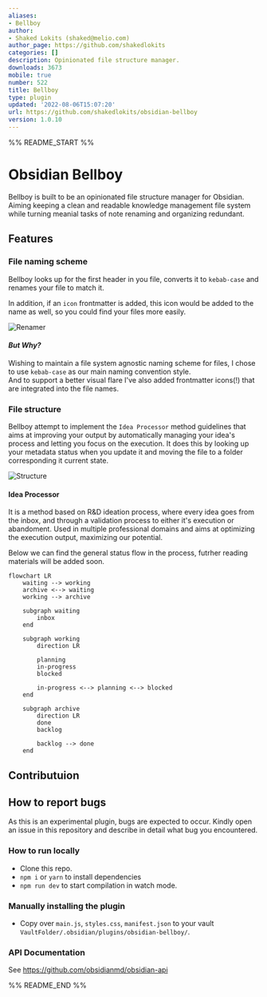 ```yaml
---
aliases:
- Bellboy
author:
- Shaked Lokits (shaked@melio.com)
author_page: https://github.com/shakedlokits
categories: []
description: Opinionated file structure manager.
downloads: 3673
mobile: true
number: 522
title: Bellboy
type: plugin
updated: '2022-08-06T15:07:20'
url: https://github.com/shakedlokits/obsidian-bellboy
version: 1.0.10
---
```


%% README_START %%

# Obsidian Bellboy

Bellboy is built to be an opinionated file structure manager for Obsidian.   
Aiming keeping a clean and readable knowledge management file system 
while turning meanial tasks of note renaming and organizing redundant.

## Features

### File naming scheme

Bellboy looks up for the first header in you file, converts it to `kebab-case` and renames your file to match it.

In addition, if an `icon` frontmatter is added, this icon would be added to the name as well, so you could find your files more easily.

![Renamer](https://raw.githubusercontent.com/shakedlokits/obsidian-bellboy/master/docs/example.jpg)

#### *But Why?*
Wishing to maintain a file system agnostic naming scheme for files, I chose to use `kebab-case` as our main naming convention style.   
And to support a better visual flare I've also added frontmatter icons(!) that are integrated into the file names.

### File structure

Bellboy attempt to implement the `Idea Processor` method guidelines that aims at improving your output by automatically managing your idea's process and letting you focus on the execution.
It does this by looking up your metadata status when you update it and moving the file to a folder corresponding it current state.

![Structure](https://raw.githubusercontent.com/shakedlokits/obsidian-bellboy/HEAD/docs/structure.jpg)

#### Idea Processor
It is a method based on R&D ideation process, where every idea goes from the inbox, and through a validation process to either it's execution or abandoment. Used in multiple professional domains and aims at optimizing the execution output, maximizing our potential.

Below we can find the general status flow in the process, futrher reading materials will be added soon.

```mermaid
flowchart LR
	waiting --> working
	archive <--> waiting
	working --> archive

	subgraph waiting
		inbox
	end
	
	subgraph working
		direction LR
		
		planning
		in-progress
		blocked
		
		in-progress <--> planning <--> blocked
	end
	
	subgraph archive
		direction LR
		done
		backlog
		
		backlog --> done
	end
```

## Contributuion
## How to report bugs

As this is an experimental plugin, bugs are expected to occur. Kindly open an issue in this repository and describe in detail what bug you encountered.

### How to run locally
- Clone this repo.
- `npm i` or `yarn` to install dependencies
- `npm run dev` to start compilation in watch mode.

### Manually installing the plugin
- Copy over `main.js`, `styles.css`, `manifest.json` to your vault `VaultFolder/.obsidian/plugins/obsidian-bellboy/`.

### API Documentation
See https://github.com/obsidianmd/obsidian-api


%% README_END %%